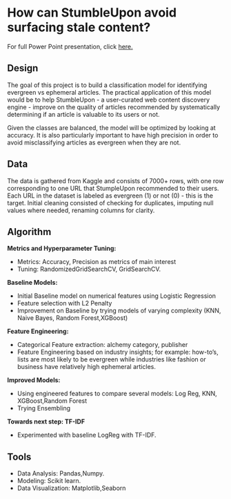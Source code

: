 # How can StumbleUpon avoid surfacing stale content?
For full Power Point presentation, click [here.](https://github.com/riwasabri/Classification/blob/master/Classification%20-%20Presentation.pdf)
## **Design**

The goal of this project is to build a classification model for identifying evergreen vs
ephemeral articles. The practical application of this model would be to help
StumbleUpon - a user-curated web content discovery engine - improve on the quality of
articles recommended by systematically determining if an article is valuable to its users
or not.

Given the classes are balanced, the model will be optimized by looking at accuracy. It is
also particularly important to have high precision in order to avoid misclassifying articles
as evergreen when they are not.

## **Data** 

The data is gathered from Kaggle and consists of 7000+ rows, with one row
corresponding to one URL that StumpleUpon recommended to their users. Each URL in
the dataset is labeled as evergreen (1) or not (0) - this is the target.
Initial cleaning consisted of checking for duplicates, imputing null values where needed,
renaming columns for clarity.

## **Algorithm**

**Metrics and Hyperparameter Tuning:**
* Metrics: Accuracy, Precision as metrics of main interest
* Tuning: RandomizedGridSearchCV, GridSearchCV.

**Baseline Models:**

* Initial Baseline model on numerical features using Logistic Regression
* Feature selection with L2 Penalty
* Improvement on Baseline by trying models of varying complexity (KNN, Naive
Bayes, Random Forest,XGBoost)

**Feature Engineering:**

* Categorical Feature extraction: alchemy category, publisher
* Feature Engineering based on industry insights; for example: how-to’s, lists are
most likely to be evergreen while industries like fashion or business have
relatively high ephemeral articles.

**Improved Models:**

* Using engineered features to compare several models: Log Reg, KNN,
XGBoost,Random Forest
* Trying Ensembling

**Towards next step: TF-IDF**
* Experimented with baseline LogReg with TF-IDF.

## **Tools**
* Data Analysis: Pandas,Numpy.
* Modeling: Scikit learn.
* Data Visualization: Matplotlib,Seaborn

